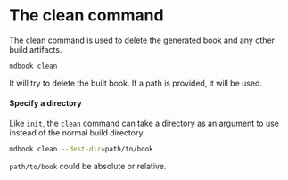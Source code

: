 # The clean command

The clean command is used to delete the generated book and any other build
artifacts.

```bash
mdbook clean
```

It will try to delete the built book. If a path is provided, it will be used.

#### Specify a directory

Like `init`, the `clean` command can take a directory as an argument to use
instead of the normal build directory.

```bash
mdbook clean --dest-dir=path/to/book
```

`path/to/book` could be absolute or relative.
